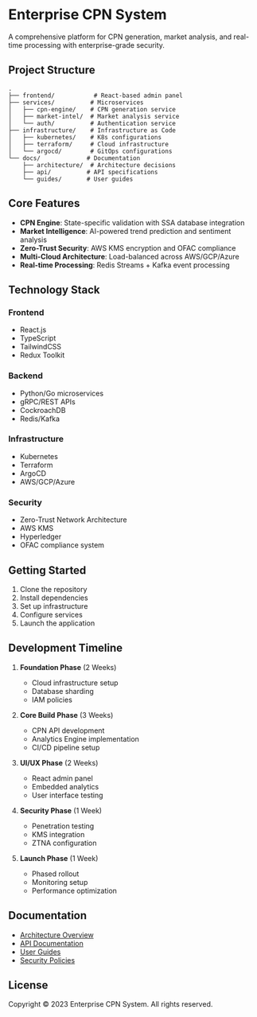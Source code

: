 # Enterprise CPN System

A comprehensive platform for CPN generation, market analysis, and real-time processing with enterprise-grade security.

## Project Structure

```
.
├── frontend/           # React-based admin panel
├── services/          # Microservices
│   ├── cpn-engine/    # CPN generation service
│   ├── market-intel/  # Market analysis service
│   └── auth/          # Authentication service
├── infrastructure/    # Infrastructure as Code
│   ├── kubernetes/    # K8s configurations
│   ├── terraform/     # Cloud infrastructure
│   └── argocd/        # GitOps configurations
└── docs/             # Documentation
    ├── architecture/  # Architecture decisions
    ├── api/          # API specifications
    └── guides/       # User guides
```

## Core Features

- **CPN Engine**: State-specific validation with SSA database integration
- **Market Intelligence**: AI-powered trend prediction and sentiment analysis
- **Zero-Trust Security**: AWS KMS encryption and OFAC compliance
- **Multi-Cloud Architecture**: Load-balanced across AWS/GCP/Azure
- **Real-time Processing**: Redis Streams + Kafka event processing

## Technology Stack

### Frontend
- React.js
- TypeScript
- TailwindCSS
- Redux Toolkit

### Backend
- Python/Go microservices
- gRPC/REST APIs
- CockroachDB
- Redis/Kafka

### Infrastructure
- Kubernetes
- Terraform
- ArgoCD
- AWS/GCP/Azure

### Security
- Zero-Trust Network Architecture
- AWS KMS
- Hyperledger
- OFAC compliance system

## Getting Started

1. Clone the repository
2. Install dependencies
3. Set up infrastructure
4. Configure services
5. Launch the application

## Development Timeline

1. **Foundation Phase** (2 Weeks)
   - Cloud infrastructure setup
   - Database sharding
   - IAM policies

2. **Core Build Phase** (3 Weeks)
   - CPN API development
   - Analytics Engine implementation
   - CI/CD pipeline setup

3. **UI/UX Phase** (2 Weeks)
   - React admin panel
   - Embedded analytics
   - User interface testing

4. **Security Phase** (1 Week)
   - Penetration testing
   - KMS integration
   - ZTNA configuration

5. **Launch Phase** (1 Week)
   - Phased rollout
   - Monitoring setup
   - Performance optimization

## Documentation

- [Architecture Overview](./docs/architecture/README.md)
- [API Documentation](./docs/api/README.md)
- [User Guides](./docs/guides/README.md)
- [Security Policies](./docs/security/README.md)

## License

Copyright © 2023 Enterprise CPN System. All rights reserved.
